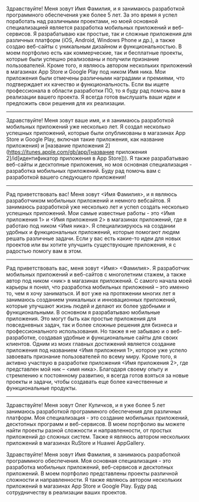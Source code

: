 Здравствуйте! Меня зовут Имя Фамилия, и я занимаюсь разработкой программного обеспечения уже более 5 лет. За это время я успел поработать над различными проектами, но моей основной специализацией является разработка мобильных приложений и веб-сервисов.
Я разрабатываю как простые, так и сложные приложения для различных платформ (iOS, Android, Windows Phone и др.), а также создаю веб-сайты с уникальным дизайном и функциональностью. В моем портфолио есть как коммерческие, так и бесплатные проекты, которые были успешно реализованы и получили признание пользователей.
Кроме того, я являюсь автором нескольких приложений в магазинах App Store и Google Play под ником Имя ника. Мои приложения были отмечены различными наградами и премиями, что подтверждает их качество и функциональность.
Если вы ищете профессионала в области разработки ПО, то я буду рад помочь вам в реализации вашего проекта. Я всегда готов выслушать ваши идеи и предложить свои решения для их реализации.

---

Здравствуйте! Меня зовут ваше имя, и я занимаюсь разработкой мобильных приложений уже несколько лет. Я создал несколько успешных приложений, которые были опубликованы в магазинах App Store и Google Play, включая такие приложения, как название приложения) и [название приложения 2](https://itunes.apple.com/gb/app/[название приложения 2]/id[идентификатор приложения в App Store])). Я также разрабатываю веб-сайты и десктопные приложения, но моя основная специализация - разработка мобильных приложений. Буду рад помочь вам с разработкой вашего следующего приложения!

---

Рад приветствовать вас! Меня зовут <Имя Фамилия>, и я являюсь разработчиком мобильных приложений и немного вебсайтов. Я занимаюсь разработкой уже несколько лет и успел создать несколько успешных приложений. Мои самые известные работы - это <Имя приложения 1> и <Имя приложения 2> в магазинах приложений, где я работаю под ником <Имя ника>. Я специализируюсь на создании удобных и функциональных приложений, которые помогают людям решать различные задачи. Если у вас есть какие-то идеи для новых проектов или вы хотите улучшить существующие приложения, я с радостью помогу вам в этом.

---

Рад приветствовать вас, меня зовут <Имя> <Фамилия>. Я разработчик мобильных приложений и веб-сайтов с многолетним стажем, а также автор под ником <ник> в магазинах приложений.
С самого начала моей карьеры я понял, что разработка мобильных приложений – это именно то, чем я хочу заниматься. И вот уже на протяжении многих лет я занимаюсь созданием уникальных и инновационных приложений, которые улучшают жизнь людей и делают их более удобными и функциональными.
В основном я разрабатываю мобильные приложения. Это могут быть как простые приложения для повседневных задач, так и более сложные решения для бизнеса и профессионального использования. Но также я не забываю и о веб-разработке, создавая удобные и функциональные сайты для своих клиентов.
Одним из моих главных достижений является создание приложения под названием <Имя приложения 1>, которое уже успело завоевать признание пользователей по всему миру. Кроме того, я активно участвую в разработке приложения <Имя приложения 2>, где представлен мой ник – <имя ника>.
Благодаря своему опыту и стремлению к постоянному развитию, я всегда готов взяться за новые проекты и задачи, чтобы создавать еще более качественные и функциональные продукты.

---

Здравствуйте! Меня зовут Олег Куличков, и я уже более 5 лет занимаюсь разработкой программного обеспечения для различных платформ. Моя специализация - это создание мобильных приложений, десктопных программ и веб-сервисов. В моем портфолио вы можете найти проекты разной сложности и направленности, от простых приложений до сложных систем. Также я являюсь автором нескольких приложений в магазинах RuStore и Huawei AppGallery.

Здравствуйте! Меня зовут Имя Фамилия, я занимаюсь разработкой программного обеспечения. Моя основная специализация - это разработка мобильных приложений, веб-сервисов и десктопных приложений. В моем портфолио представлены проекты различной сложности и направленности. Я также являюсь автором нескольких приложений в магазинах App Store и Google Play. Буду рад сотрудничеству в реализации ваших проектов.